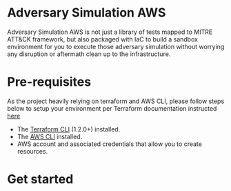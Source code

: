 # Adversary Simulation AWS
Adversary Simulation AWS is not just a library of tests mapped to MITRE ATT&CK framework, but also packaged with IaC to build a sandbox environment for you to execute those adversary simulation without worrying any disruption or aftermath clean up to the infrastructure.

# Pre-requisites
As the project heavily relying on terraform and AWS CLI, please follow steps below to setup your environment per Terraform documentation instructed [here](https://developer.hashicorp.com/terraform/tutorials/aws-get-started/aws-build)

- The [Terraform CLI](https://developer.hashicorp.com/terraform/tutorials/aws-get-started/install-cli) (1.2.0+) installed.
- The [AWS CLI](https://docs.aws.amazon.com/cli/latest/userguide/install-cliv2.html) installed.
- AWS account and associated credentials that allow you to create resources.


# Get started

